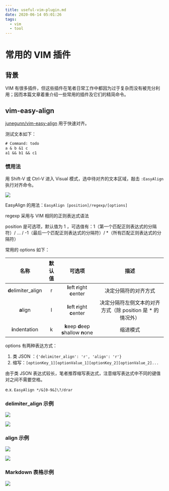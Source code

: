 ```yaml
---
title: useful-vim-plugin.md
date: 2020-06-14 05:01:26
tags:
  - vim
  - tool
---
```


# 常用的 VIM 插件

## 背景

VIM 有很多插件，但这些插件在笔者日常工作中都因为过于复杂而没有被充分利用；因而本篇文章着重介绍一些常用的插件及它们的精简命令。

## vim-easy-align

[junegunn/vim-easy-align](https://github.com/junegunn/vim-easy-align) 用于快速对齐。

测试文本如下：

```txt
# Command: todo
a & b &1 c
a1 && b1 && c1
```

### 惯用法

用 Shift-V 或 Ctrl-V 进入 Visual 模式，选中待对齐的文本区域，敲击 `:EasyAlign` 执行对齐命令。

![](http://junbin-hexo-img.oss-cn-beijing.aliyuncs.com/useful-vim-plugin/start-easy-align.gif)

EasyAlign 的用法：`EasyAlign [position]/regexp/[options]`

regexp 采用与 VIM 相同的正则表达式语法

position 是可选项，默认值为 1 ，可选值有：1（第一个匹配正则表达式的分隔符）/ ... / -1（最后一个匹配正则表达式的分隔符）/ *（所有匹配正则表达式的分隔符）

常用的 options 如下：

|        名称         | 默认值 |                 可选项                 |                           描述                            |
| :-----------------: | :----: | :------------------------------------: | :-------------------------------------------------------: |
| **d**elimiter_align |   r    |     **l**eft **r**ight **c**enter      |                   决定分隔符的对齐方式                    |
|      **a**lign      |   l    |     **l**eft **r**ight **c**enter      | 决定分隔符左侧文本的对齐方式（除 position 是 * 的情况外） |
|   **i**ndentation   |   k    | **k**eep **d**eep **s**hallow **n**one |                         缩进模式                          |

options 有两种表达方式：

1. 类 JSON ：`{'delimiter_align': 'r', 'align': 'r'}`
2. 缩写：`[optionKey_1][optionValue_1][optionKey_2][optionValue_2]...`

由于类 JSON 表达式较长，笔者推荐缩写表达式，注意缩写表达式中不同的键值对之间不需要空格。

e.x. `EasyAlign */&[0-9&]\?/drar`

### delimiter_align 示例

![](http://junbin-hexo-img.oss-cn-beijing.aliyuncs.com/useful-vim-plugin/delimiter-align-default.gif)

![](http://junbin-hexo-img.oss-cn-beijing.aliyuncs.com/useful-vim-plugin/delimiter-align-left.gif)

### align 示例

![](http://junbin-hexo-img.oss-cn-beijing.aliyuncs.com/useful-vim-plugin/align-default.gif)

![](http://junbin-hexo-img.oss-cn-beijing.aliyuncs.com/useful-vim-plugin/align-right.gif)

### Markdown 表格示例

![](http://junbin-hexo-img.oss-cn-beijing.aliyuncs.com/useful-vim-plugin/table-align.gif)
